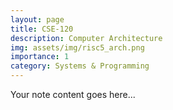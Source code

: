 ```yaml
---  
layout: page  
title: CSE-120  
description: Computer Architecture  
img: assets/img/risc5_arch.png  
importance: 1  
category: Systems & Programming  
---  
```

  
Your note content goes here...

